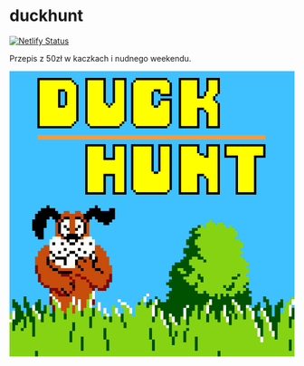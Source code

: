 # duckhunt
[![Netlify Status](https://api.netlify.com/api/v1/badges/4b06e8ba-2f84-4636-9d48-981c79380964/deploy-status)](https://app.netlify.com/sites/duckhunt-ilawa/deploys)

Przepis z 50zł w kaczkach i nudnego weekendu.

![showcase](https://raw.githubusercontent.com/yasiupl/duckhunt/master/dh.jpg)
